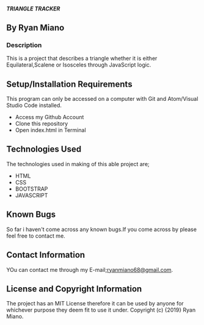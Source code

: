 ##### TRIANGLE TRACKER

## By Ryan Miano

### Description
This is a project that describes a triangle whether it is either Equilateral,Scalene or Isosceles through JavaScript logic.


## Setup/Installation Requirements

This program can only be accessed on a computer with Git and Atom/Visual Studio Code installed.

* Access my Github Account
* Clone this repository
* Open index.html in Terminal

## Technologies Used
The technologies used in making of this able project are;
* HTML
* CSS
* BOOTSTRAP
* JAVASCRIPT 

## Known Bugs
So far i haven't come across any known bugs.If you come across by please feel free to contact me.

## Contact Information
YOu can contact me through my E-mail;ryanmiano68@gmail.com.

## License and Copyright Information
The project has an MIT License therefore it can be used by anyone for whichever purpose they deem fit to use it under. Copyright (c) {2019} Ryan Miano.
